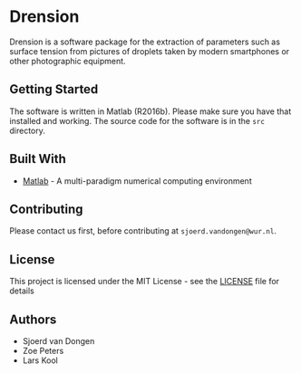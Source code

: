# Drension

Drension is a software package for the extraction of parameters such as surface tension from pictures of droplets taken by modern smartphones or other photographic equipment.

## Getting Started

The software is written in Matlab (R2016b). Please make sure you have that installed and working.
The source code for the software is in the `src` directory.

## Built With

* [Matlab](http://mathworks.com/products/matlab) -  A multi-paradigm numerical computing environment

## Contributing

Please contact us first, before contributing at `sjoerd.vandongen@wur.nl`.

## License

This project is licensed under the MIT License - see the [LICENSE](LICENSE) file for details

## Authors

* Sjoerd van Dongen
* Zoe Peters
* Lars Kool
